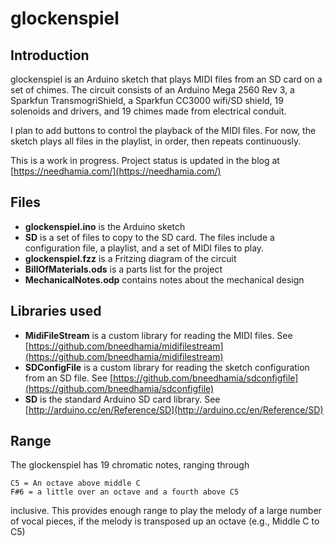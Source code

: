 # glockenspiel

## Introduction

glockenspiel is an Arduino sketch that plays MIDI files from an SD card on a set of chimes. The circuit consists of an Arduino Mega 2560 Rev 3, a Sparkfun TransmogriShield, a Sparkfun CC3000 wifi/SD shield, 19 solenoids and drivers, and 19 chimes made from electrical conduit.

I plan to add buttons to control the playback of the MIDI files.  For now, the sketch plays all files in the playlist, in order, then repeats continuously.

This is a work in progress. Project status is updated in the blog at [https://needhamia.com/](https://needhamia.com/)

## Files

* **glockenspiel.ino** is the Arduino sketch
* **SD** is a set of files to copy to the SD card. The files include a configuration file, a playlist, and a set of MIDI files to play.
* **glockenspiel.fzz** is a Fritzing diagram of the circuit
* **BillOfMaterials.ods** is a parts list for the project
* **MechanicalNotes.odp** contains notes about the mechanical design

## Libraries used

* **MidiFileStream** is a custom library for reading the MIDI files. See [https://github.com/bneedhamia/midifilestream](https://github.com/bneedhamia/midifilestream)
* **SDConfigFile** is a custom library for reading the sketch configuration from an SD file. See [https://github.com/bneedhamia/sdconfigfile](https://github.com/bneedhamia/sdconfigfile)
* **SD** is the standard Arduino SD card library. See [http://arduino.cc/en/Reference/SD](http://arduino.cc/en/Reference/SD)

## Range
The glockenspiel has 19 chromatic notes, ranging through

    C5 = An octave above middle C
    F#6 = a little over an octave and a fourth above C5

inclusive. This provides enough range to play the melody of a large number of vocal pieces, if the melody is transposed up an octave (e.g., Middle C to C5)